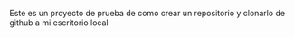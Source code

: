 Este es un proyecto de prueba de como crear un repositorio y clonarlo de github a mi escritorio local